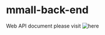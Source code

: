 # mmall-back-end

Web API document please visit ![here](https://gitee.com/imooccode/happymmallwiki/wikis/Home)

